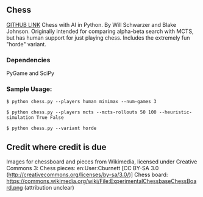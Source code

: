 ## Chess
[GITHUB LINK](https://github.com/willschwarzer/Chess/)
Chess with AI in Python. By Will Schwarzer and Blake Johnson. Originally intended for comparing alpha-beta search with MCTS, but has human support for just playing chess. Includes the extremely fun "horde" variant.

### Dependencies
PyGame and SciPy

### Sample Usage:
```$ python chess.py --players human minimax --num-games 3```

```$ python chess.py --players mcts --mcts-rollouts 50 100 --heuristic-simulation True False ```

```$ python chess.py --variant horde```

## Credit where credit is due
Images for chessboard and pieces from Wikimedia, licensed under Creative Commons 3:
Chess pieces: en:User:Cburnett [CC BY-SA 3.0 (http://creativecommons.org/licenses/by-sa/3.0/)]
Chess board: https://commons.wikimedia.org/wiki/File:ExperimentalChessbaseChessBoard.png (attribution unclear)

